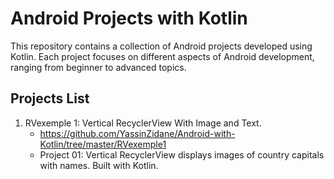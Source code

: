 # Android Projects with Kotlin

This repository contains a collection of Android projects developed using Kotlin. Each project focuses on different aspects of Android development, ranging from beginner to advanced topics.

## Projects List

1. RVexemple 1: Vertical RecyclerView With Image and Text.
   - https://github.com/YassinZidane/Android-with-Kotlin/tree/master/RVexemple1
   - Project 01: Vertical RecyclerView displays images of country capitals with names. Built with Kotlin. 
